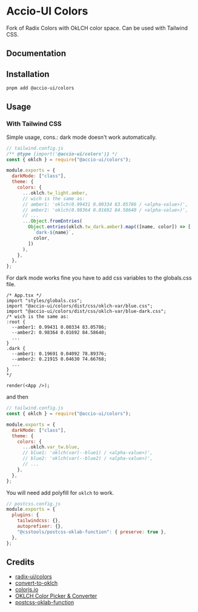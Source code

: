 # Accio-UI Colors

Fork of Radix Colors with OkLCH color space. Can be used with Tailwind CSS.

## Documentation

## Installation

`pnpm add @accio-ui/colors`

## Usage

### With Tailwind CSS

Simple usage, cons.: dark mode doesn't work automatically.

```js
// tailwind.config.js
/** @type {import('@accio-ui/colors')} */
const { oklch } = require("@accio-ui/colors");

module.exports = {
  darkMode: ["class"],
  theme: {
    colors: {
      ...oklch.tw_light.amber,
      // wich is the same as:
      // amber1: 'oklch(0.99431 0.00334 83.05786 / <alpha-value>)',
      // amber2: 'oklch(0.98364 0.01692 84.58640 / <alpha-value>)',
      // ...
      ...Object.fromEntries(
        Object.entries(oklch.tw_dark.amber).map(([name, color]) => [
          `dark-${name}`,
          color,
        ])
      ),
    },
  },
};
```

For dark mode works fine you have to add css variables to the globals.css file.

```tsx
/* App.tsx */
import "styles/globals.css";
import "@accio-ui/colors/dist/css/oklch-var/blue.css";
import "@accio-ui/colors/dist/css/oklch-var/blue-dark.css";
/* wich is the same as:
:root {
  --amber1: 0.99431 0.00334 83.05786;
  --amber2: 0.98364 0.01692 84.58640;
  ...
}
.dark {
  --amber1: 0.19691 0.04092 78.89376;
  --amber2: 0.21915 0.04630 74.66768;
  ...
}
*/

render(<App />);
```

and then

```js
// tailwind.config.js
const { oklch } = require("@accio-ui/colors");

module.exports = {
  darkMode: ["class"],
  theme: {
    colors: {
      ...oklch.var_tw.blue,
      // blue1: 'oklch(var(--blue1) / <alpha-value>)',
      // blue2: 'oklch(var(--blue2) / <alpha-value>)',
      // ...
    },
  },
};
```

You will need add polyfill for `oklch` to work.

```js
// postcss.config.js
module.exports = {
  plugins: {
    tailwindcss: {},
    autoprefixer: {},
    "@csstools/postcss-oklab-function": { preserve: true },
  },
};
```

<!-- hsl version the same -->

## Credits

- [radix-ui/colors](https://github.com/radix-ui/colors)
- [convert-to-oklch](https://github.com/fpetrakov/convert-to-oklch)
- [colorjs.io](https://github.com/LeaVerou/color.js)
- [OKLCH Color Picker & Converter](https://oklch.com)
- [postcss-oklab-function](https://github.com/csstools/postcss-plugins/tree/main/plugins/postcss-oklab-function)

```

```

